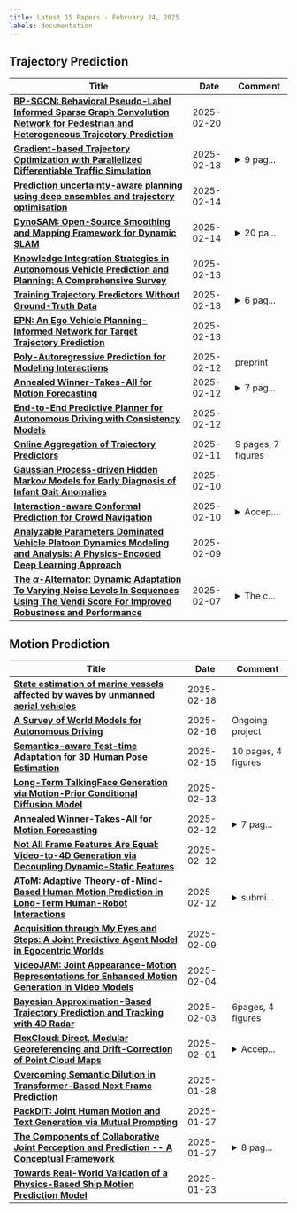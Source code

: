 ```yaml
---
title: Latest 15 Papers - February 24, 2025
labels: documentation
---
```

## Trajectory Prediction
| **Title** | **Date** | **Comment** |
| --- | --- | --- |
| **[BP-SGCN: Behavioral Pseudo-Label Informed Sparse Graph Convolution Network for Pedestrian and Heterogeneous Trajectory Prediction](http://arxiv.org/abs/2502.14676v1)** | 2025-02-20 |  |
| **[Gradient-based Trajectory Optimization with Parallelized Differentiable Traffic Simulation](http://arxiv.org/abs/2412.16750v2)** | 2025-02-18 | <details><summary>9 pag...</summary><p>9 pages, 6 figures, 3 tables</p></details> |
| **[Prediction uncertainty-aware planning using deep ensembles and trajectory optimisation](http://arxiv.org/abs/2502.10585v1)** | 2025-02-14 |  |
| **[DynoSAM: Open-Source Smoothing and Mapping Framework for Dynamic SLAM](http://arxiv.org/abs/2501.11893v2)** | 2025-02-14 | <details><summary>20 pa...</summary><p>20 pages, 10 figures. Submitted to T-RO Visual SLAM SI 2025</p></details> |
| **[Knowledge Integration Strategies in Autonomous Vehicle Prediction and Planning: A Comprehensive Survey](http://arxiv.org/abs/2502.10477v1)** | 2025-02-13 |  |
| **[Training Trajectory Predictors Without Ground-Truth Data](http://arxiv.org/abs/2502.08957v1)** | 2025-02-13 | <details><summary>6 pag...</summary><p>6 pages, 6 figures, IEEE INTELLIGENT VEHICLES SYMPOSIUM (IV 2025)</p></details> |
| **[EPN: An Ego Vehicle Planning-Informed Network for Target Trajectory Prediction](http://arxiv.org/abs/2412.14442v2)** | 2025-02-13 |  |
| **[Poly-Autoregressive Prediction for Modeling Interactions](http://arxiv.org/abs/2502.08646v1)** | 2025-02-12 | preprint |
| **[Annealed Winner-Takes-All for Motion Forecasting](http://arxiv.org/abs/2409.11172v3)** | 2025-02-12 | <details><summary>7 pag...</summary><p>7 pages, 6 figures, Accepted to ICRA2025</p></details> |
| **[End-to-End Predictive Planner for Autonomous Driving with Consistency Models](http://arxiv.org/abs/2502.08033v1)** | 2025-02-12 |  |
| **[Online Aggregation of Trajectory Predictors](http://arxiv.org/abs/2502.07178v1)** | 2025-02-11 | 9 pages, 7 figures |
| **[Gaussian Process-driven Hidden Markov Models for Early Diagnosis of Infant Gait Anomalies](http://arxiv.org/abs/2502.06334v1)** | 2025-02-10 |  |
| **[Interaction-aware Conformal Prediction for Crowd Navigation](http://arxiv.org/abs/2502.06221v1)** | 2025-02-10 | <details><summary>Accep...</summary><p>Accepted by WAFR 2024</p></details> |
| **[Analyzable Parameters Dominated Vehicle Platoon Dynamics Modeling and Analysis: A Physics-Encoded Deep Learning Approach](http://arxiv.org/abs/2502.08658v1)** | 2025-02-09 |  |
| **[The $α$-Alternator: Dynamic Adaptation To Varying Noise Levels In Sequences Using The Vendi Score For Improved Robustness and Performance](http://arxiv.org/abs/2502.04593v1)** | 2025-02-07 | <details><summary>The c...</summary><p>The codebase will be made available upon publication. This paper is dedicated to Patrice Lumumba</p></details> |

## Motion Prediction
| **Title** | **Date** | **Comment** |
| --- | --- | --- |
| **[State estimation of marine vessels affected by waves by unmanned aerial vehicles](http://arxiv.org/abs/2410.05186v2)** | 2025-02-18 |  |
| **[A Survey of World Models for Autonomous Driving](http://arxiv.org/abs/2501.11260v2)** | 2025-02-16 | Ongoing project |
| **[Semantics-aware Test-time Adaptation for 3D Human Pose Estimation](http://arxiv.org/abs/2502.10724v1)** | 2025-02-15 | 10 pages, 4 figures |
| **[Long-Term TalkingFace Generation via Motion-Prior Conditional Diffusion Model](http://arxiv.org/abs/2502.09533v1)** | 2025-02-13 |  |
| **[Annealed Winner-Takes-All for Motion Forecasting](http://arxiv.org/abs/2409.11172v3)** | 2025-02-12 | <details><summary>7 pag...</summary><p>7 pages, 6 figures, Accepted to ICRA2025</p></details> |
| **[Not All Frame Features Are Equal: Video-to-4D Generation via Decoupling Dynamic-Static Features](http://arxiv.org/abs/2502.08377v1)** | 2025-02-12 |  |
| **[AToM: Adaptive Theory-of-Mind-Based Human Motion Prediction in Long-Term Human-Robot Interactions](http://arxiv.org/abs/2502.05792v2)** | 2025-02-12 | <details><summary>submi...</summary><p>submitted to ICRA 2025</p></details> |
| **[Acquisition through My Eyes and Steps: A Joint Predictive Agent Model in Egocentric Worlds](http://arxiv.org/abs/2502.05857v1)** | 2025-02-09 |  |
| **[VideoJAM: Joint Appearance-Motion Representations for Enhanced Motion Generation in Video Models](http://arxiv.org/abs/2502.02492v1)** | 2025-02-04 |  |
| **[Bayesian Approximation-Based Trajectory Prediction and Tracking with 4D Radar](http://arxiv.org/abs/2502.01357v1)** | 2025-02-03 | 6pages, 4 figures |
| **[FlexCloud: Direct, Modular Georeferencing and Drift-Correction of Point Cloud Maps](http://arxiv.org/abs/2502.00395v1)** | 2025-02-01 | <details><summary>Accep...</summary><p>Accepted for publication at VEHITS 2025, Proceedings of the 11th International Conference on Vehicle Technology and Intelligent Transport Systems - VEHITS; 2025</p></details> |
| **[Overcoming Semantic Dilution in Transformer-Based Next Frame Prediction](http://arxiv.org/abs/2501.16753v1)** | 2025-01-28 |  |
| **[PackDiT: Joint Human Motion and Text Generation via Mutual Prompting](http://arxiv.org/abs/2501.16551v1)** | 2025-01-27 |  |
| **[The Components of Collaborative Joint Perception and Prediction -- A Conceptual Framework](http://arxiv.org/abs/2501.15860v1)** | 2025-01-27 | <details><summary>8 pag...</summary><p>8 pages, 4 figures, accepted by conference VEHITS2025</p></details> |
| **[Towards Real-World Validation of a Physics-Based Ship Motion Prediction Model](http://arxiv.org/abs/2501.13804v1)** | 2025-01-23 |  |

